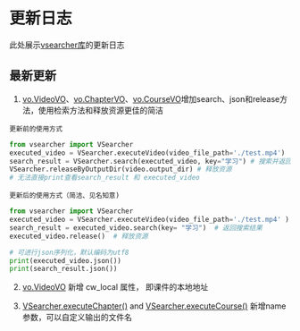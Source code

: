 # 更新日志

此处展示[vsearcher库](https://gitee.com/breath57/vsearch)的更新日志

## 最新更新
1. [vo.VideoVO](../vo/#videovo)、[vo.ChapterVO](../vo/#chaptervo)、[vo.CourseVO](../vo/#coursevo)增加search、json和release方法，使用检索方法和释放资源更佳的简洁
   
`更新前的使用方式`
```python
from vsearcher import VSearcher
executed_video = VSearcher.executeVideo(video_file_path='./test.mp4')  # 对视频进行处理, 并返回处理结果
search_result = VSearcher.search(executed_video, key="学习") # 搜索并返回结果
VSearcher.releaseByOutputDir(video.output_dir) # 释放资源
# 无法直接print查看search_result 和 executed_video
```

`更新后的使用方式（简洁、见名知意)`
```python
from vsearcher import VSearcher
executed_video = VSearcher.executeVideo(video_file_path='./test.mp4' )  # 对视频进行处理, 并返回处理结果
search_result = executed_video.search(key= "学习")  # 返回搜索结果
executed_video.release()  # 释放资源

# 可进行json序列化，默认编码为utf8
print(executed_video.json())
print(search_result.json())
```
2. [vo.VideoVO](../vo/#videovo) 新增 cw_local 属性， 即课件的本地地址

3. [VSearcher.executeChapter()](../api/#executechapter) and [VSearcher.executeCourse()](../api/#executecourse) 新增name参数，可以自定义输出的文件名
